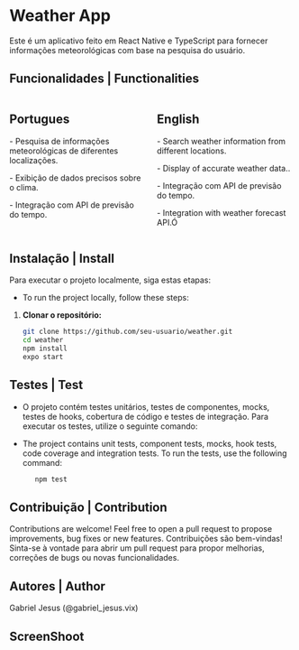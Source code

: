 # Weather App 

Este é um aplicativo feito em React Native e TypeScript para fornecer informações meteorológicas com base na pesquisa do usuário.

## Funcionalidades | Functionalities
<div style="display: flex; justify-content: space-between;">
    <div style="flex-basis: 48%;">
        <h2>Portugues</h2>
        <p> - Pesquisa de informações meteorológicas de diferentes localizações.</p>
        <p> - Exibição de dados precisos sobre o clima.</p>
        <p> - Integração com API de previsão do tempo.</p>
    </div>
    <div style="flex-basis: 48%;">
        <h2>English</h2>
        <p> - Search weather information from different locations.</p>
        <p> - Display of accurate weather data..</p>
        <p> - Integração com API de previsão do tempo.</p>
        <p> - Integration with weather forecast API.Ó</p>
    </div>
</div>



## Instalação | Install 

Para executar o projeto localmente, siga estas etapas:
- To run the project locally, follow these steps:

1. **Clonar o repositório:**

   ```bash
   git clone https://github.com/seu-usuario/weather.git
   cd weather
   npm install 
   expo start

   ```

## Testes  | Test 
 - O projeto contém testes unitários, testes de componentes, mocks, testes de hooks, cobertura de código e testes de integração. Para executar os testes, utilize o seguinte comando:
 - The project contains unit tests, component tests, mocks, hook tests, code coverage and integration tests. To run the tests, use the following command:
  

   ```bash 
      npm test

   ```
  

## Contribuição | Contribution
Contributions are welcome! Feel free to open a pull request to propose improvements, bug fixes or new features.
Contribuições são bem-vindas! Sinta-se à vontade para abrir um pull request para propor melhorias, correções de bugs ou novas funcionalidades.

## Autores | Author
Gabriel Jesus (@gabriel_jesus.vix)

## ScreenShoot

